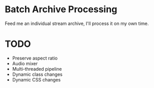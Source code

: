 # Batch Archive Processing

Feed me an individual stream archive, I'll process it on my own time.

# TODO

* Preserve aspect ratio
* Audio mixer
* Multi-threaded pipeline
* Dynamic class changes
* Dynamic CSS changes
